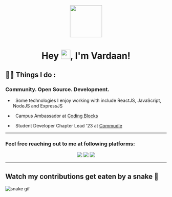 <div id="header" align="center">
  <img src="https://media.giphy.com/media/du3J3cXyzhj75IOgvA/giphy.gif" width="100"/>
</div>

<h1 align="center">Hey <img src="https://github.com/TheDudeThatCode/TheDudeThatCode/blob/master/Assets/Hi.gif" height = "29px" width = "29px">, I'm <strong>Vardaan!</strong></h1>

## :man_technologist: Things I do :


### Community. Open Source. Development.


- &nbsp; Some technologies I enjoy working with include ReactJS, JavaScript, NodeJS and ExpressJS

- &nbsp; Campus Ambassador at [Coding Blocks](https://codingblocks.com/)

- &nbsp; Student Developer Chapter Lead '23 at [Commudle](https://www.commudle.com/)

  
<!-- - 📫 How to reach me: vardaanaggarwalofficial@gmail.com . -->
  
<!-- - 💬 Ask me about **Java, Python, C, HTML, CSS and Linux** . -->
  
<!-- - ⚡ Fun fact **"I am selcouth"** . -->
  
  
---
  
### Feel free reaching out to me at following platforms:

<p align="center">
  <a href="https://www.linkedin.com/in/vardaanaggarwal/"><img src="https://img.shields.io/badge/LinkedIn-0077B5?style=for-the-badge&logo=linkedin&logoColor=white"></a> 
<!--   <a href="https://dev.to/schmelto"><img src="https://img.shields.io/badge/dev.to-0A0A0A?style=for-the-badge&logo=dev.to&logoColor=white"></a>  -->
<!--   <a href="https://people.sap.com/schmelto"><img src="https://img.shields.io/badge/SAP-0FAAFF?style=for-the-badge&logo=sap&logoColor=white"></a>  -->
<!--   <a href="https://www.instagram.com/schmelto"><img src="https://img.shields.io/badge/Instagram-E4405F?style=for-the-badge&logo=instagram&logoColor=white"></a>  -->
  <a href="https://twitter.com/VardaanAgg"><img src="https://img.shields.io/badge/Twitter-1DA1F2?style=for-the-badge&logo=twitter&logoColor=white"></a>
  <a href="mailto:vardaanaggarwalofficial@gmail.com"><img src="https://img.shields.io/badge/mail-EA4335?style=for-the-badge&logo=gmail&logoColor=white"></a>
</p>

---


## Watch my contributions get eaten by a snake 🐍
![snake gif](https://github.com/tanyarajhans/Actions/blob/output/github-contribution-grid-snake.svg)


<!--


- 🔭 I’m currently working on 
- 🌱 I’m currently learning DSA in C++.
- 👯 I’m looking to collaborate on ...
- 🤔 I’m looking for help with ...
- 💬 Ask me about ...
- 📫 How to reach me: ...
- 😄 Pronouns: ...
- ⚡ Fun fact: ...
-->
